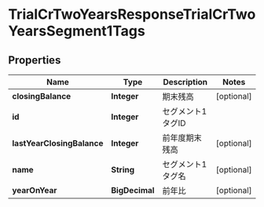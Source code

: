 

# TrialCrTwoYearsResponseTrialCrTwoYearsSegment1Tags


## Properties

| Name | Type | Description | Notes |
|------------ | ------------- | ------------- | -------------|
|**closingBalance** | **Integer** | 期末残高 |  [optional] |
|**id** | **Integer** | セグメント1タグID |  |
|**lastYearClosingBalance** | **Integer** | 前年度期末残高 |  [optional] |
|**name** | **String** | セグメント1タグ名 |  [optional] |
|**yearOnYear** | **BigDecimal** | 前年比 |  [optional] |



